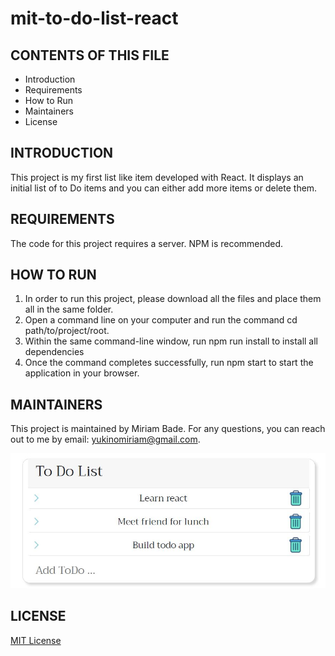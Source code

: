 # mit-to-do-list-react

CONTENTS OF THIS FILE
---------------------

 * Introduction
 * Requirements
 * How to Run
 * Maintainers
 * License
 
 INTRODUCTION
------------
This project is my first list like item developed with React. It displays an initial list of to Do items and you can either add more items or delete them.

REQUIREMENTS
------------
The code for this project requires a server. NPM is recommended.

HOW TO RUN
------------
1. In order to run this project, please download all the files and place them all in the same folder. 
2. Open a command line on your computer and run the command cd path/to/project/root.
3. Within the same command-line window, run npm run install to install all dependencies
4. Once the command completes successfully, run npm start to start the application in your browser.


MAINTAINERS
------------
This project is maintained by Miriam Bade.
For any questions, you can reach out to me by email: yukinomiriam@gmail.com.

![alt text](https://github.com/yukinomiriam/mit-to-do-list-react/blob/main/ToDoList.JPG)

LICENSE
------------
[MIT License](https://github.com/yukinomiriam/mit-to-do-list-react/blob/main/LICENSE)